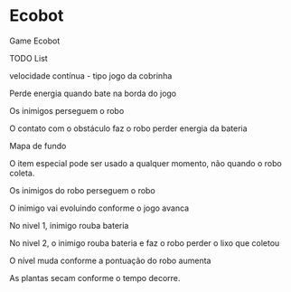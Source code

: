 # Ecobot
Game Ecobot

TODO List

velocidade contínua - tipo jogo da cobrinha

Perde energia quando bate na borda do jogo

Os inimigos perseguem o robo

O contato com o obstáculo faz o robo perder energia da bateria

Mapa de fundo

O item especial pode ser usado a qualquer momento, não quando o robo coleta.

Os inimigos do robo perseguem o robo

O inimigo vai evoluindo conforme o jogo avanca

No nivel 1,  inimigo rouba bateria

No nivel 2, o inimigo rouba bateria e faz o robo perder o lixo que coletou

O nível muda conforme a pontuação do robo aumenta

As plantas secam conforme o tempo decorre.
